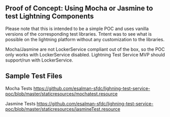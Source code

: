 ## Proof of Concept: Using Mocha or Jasmine to test Lightning Components

Please note that this is intended to be a simple POC and uses vanilla versions of the corresponding test libraries. Tntent was to see what is possible on the lightning platform without any customization to the libraries.

Mocha/Jasmine are not LockerService compliant out of the box, so the POC only works with LockerService disabled. Lightning Test Service MVP should support/run with LockerService. 

## Sample Test Files
Mocha Tests
https://github.com/esalman-sfdc/lighning-test-service-poc/blob/master/staticresources/mochatest.resource

Jasmine Tests
https://github.com/esalman-sfdc/lighning-test-service-poc/blob/master/staticresources/jasmineTest.resource
